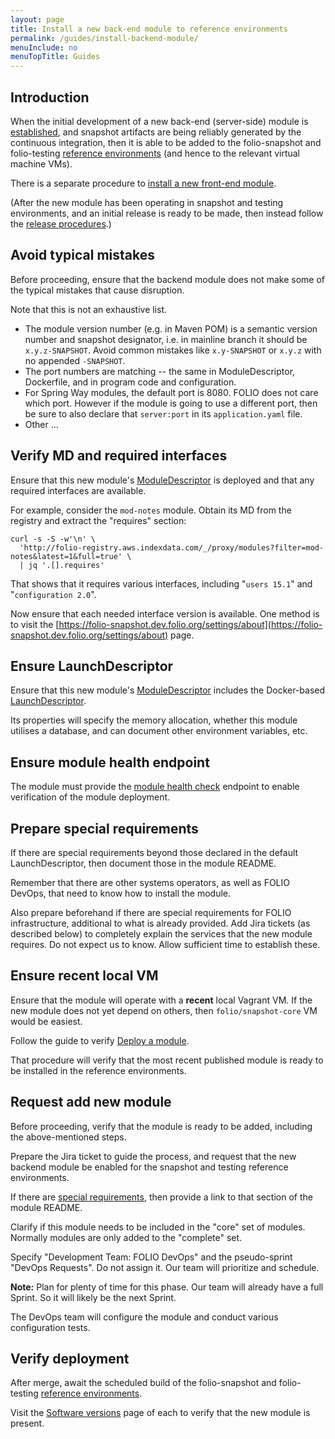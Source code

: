 ```yaml
---
layout: page
title: Install a new back-end module to reference environments
permalink: /guides/install-backend-module/
menuInclude: no
menuTopTitle: Guides
---
```


## Introduction

When the initial development of a new back-end (server-side) module is [established](/guidelines/create-new-repo/), and snapshot artifacts are being reliably generated by the continuous integration, then it is able to be added to the folio-snapshot and folio-testing [reference environments](/guides/automation/#reference-environments) (and hence to the relevant virtual machine VMs).

There is a separate procedure to [install a new front-end module](/guides/install-frontend-module/).

(After the new module has been operating in snapshot and testing environments, and an initial release is ready to be made, then instead follow the [release procedures](/guidelines/release-procedures/#add-to-platforms).)

## Avoid typical mistakes

Before proceeding, ensure that the backend module does not make some of the typical mistakes that cause disruption.

Note that this is not an exhaustive list.

* The module version number (e.g. in Maven POM) is a semantic version number and snapshot designator, i.e. in mainline branch it should be `x.y.z-SNAPSHOT`. Avoid common mistakes like `x.y-SNAPSHOT` or `x.y.z` with no appended `-SNAPSHOT`.
* The port numbers are matching -- the same in ModuleDescriptor, Dockerfile, and in program code and configuration.
* For Spring Way modules, the default port is 8080. FOLIO does not care which port. However if the module is going to use a different port, then be sure to also declare that `server:port` in its `application.yaml` file.
* Other ...

## Verify MD and required interfaces

Ensure that this new module's [ModuleDescriptor](/guides/module-descriptor/) is deployed and that any required interfaces are available.

For example, consider the `mod-notes` module.
Obtain its MD from the registry and extract the "requires" section:

```
curl -s -S -w'\n' \
  'http://folio-registry.aws.indexdata.com/_/proxy/modules?filter=mod-notes&latest=1&full=true' \
  | jq '.[].requires'
```

That shows that it requires various interfaces, including "`users 15.1`" and "`configuration 2.0`".

Now ensure that each needed interface version is available.
One method is to visit the [https://folio-snapshot.dev.folio.org/settings/about](https://folio-snapshot.dev.folio.org/settings/about) page.

## Ensure LaunchDescriptor

Ensure that this new module's [ModuleDescriptor](/guides/module-descriptor/) includes the Docker-based [LaunchDescriptor](/guides/module-descriptor/#launchdescriptor-properties).

Its properties will specify the memory allocation, whether this module utilises a database, and can document other environment variables, etc.

## Ensure module health endpoint

The module must provide the [module health check](/guidelines/naming-conventions/#api-endpoints) endpoint to enable verification of the module deployment.

## Prepare special requirements

If there are special requirements beyond those declared in the default LaunchDescriptor, then document those in the module README.

Remember that there are other systems operators, as well as FOLIO DevOps, that need to know how to install the module.

Also prepare beforehand if there are special requirements for FOLIO infrastructure, additional to what is already provided.
Add Jira tickets (as described below) to completely explain the services that the new module requires.
Do not expect us to know.
Allow sufficient time to establish these.

## Ensure recent local VM

Ensure that the module will operate with a **recent** local Vagrant VM.
If the new module does not yet depend on others, then `folio/snapshot-core` VM would be easiest.

Follow the guide to verify [Deploy a module](/tutorials/folio-vm/04-local-development/#deploy-a-module).

That procedure will verify that the most recent published module is ready to be installed in the reference environments.

## Request add new module

Before proceeding, verify that the module is ready to be added, including the above-mentioned steps.

Prepare the Jira ticket to guide the process, and request that the new backend module be enabled for the snapshot and testing reference environments.

If there are [special requirements](#prepare-special-requirements), then provide a link to that section of the module README.

Clarify if this module needs to be included in the "core" set of modules.
Normally modules are only added to the "complete" set.

Specify "Development Team: FOLIO DevOps" and the pseudo-sprint "DevOps Requests".
Do not assign it. Our team will prioritize and schedule.

**Note:** Plan for plenty of time for this phase. Our team will already have a full Sprint.
So it will likely be the next Sprint.

The DevOps team will configure the module and conduct various configuration tests.

## Verify deployment

After merge, await the scheduled build of the folio-snapshot and folio-testing [reference environments](/guides/automation/#reference-environments).

Visit the [Software versions](https://folio-snapshot.dev.folio.org/settings/about) page of each to verify that the new module is present.

<div class="folio-spacer-content"></div>

